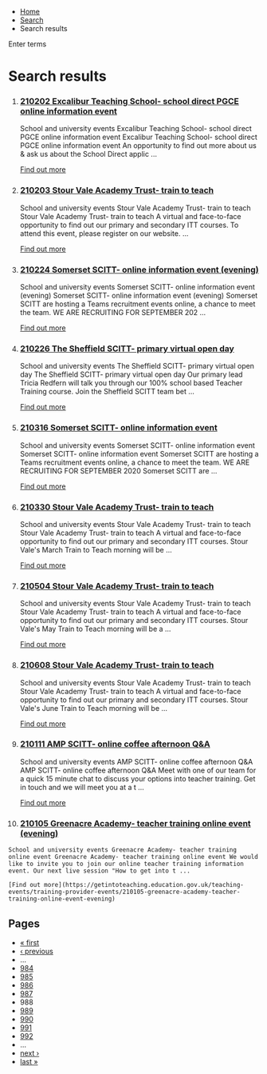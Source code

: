 *   [Home](/)
*   [Search](/search)
*   Search results

Enter terms 

Search results
==============

1.  ### [210202 Excalibur Teaching School- school direct PGCE online information event](https://getintoteaching.education.gov.uk/teaching-events/training-provider-events/210202-excalibur-teaching-school-school-direct-pgce-online-information-event)
    
    School and university events Excalibur Teaching School- school direct PGCE online information event Excalibur Teaching School- school direct PGCE online information event An opportunity to find out more about us & ask us about the School Direct applic ...
    
    [Find out more](https://getintoteaching.education.gov.uk/teaching-events/training-provider-events/210202-excalibur-teaching-school-school-direct-pgce-online-information-event)
    
2.  ### [210203 Stour Vale Academy Trust- train to teach](https://getintoteaching.education.gov.uk/teaching-events/training-provider-events/210203-stour-vale-academy-trust-train-to-teach)
    
    School and university events Stour Vale Academy Trust- train to teach Stour Vale Academy Trust- train to teach A virtual and face-to-face opportunity to find out our primary and secondary ITT courses. To attend this event, please register on our website. ...
    
    [Find out more](https://getintoteaching.education.gov.uk/teaching-events/training-provider-events/210203-stour-vale-academy-trust-train-to-teach)
    
3.  ### [210224 Somerset SCITT- online information event (evening)](https://getintoteaching.education.gov.uk/teaching-events/training-provider-events/210224-somerset-scitt-online-information-event-evening)
    
    School and university events Somerset SCITT- online information event (evening) Somerset SCITT- online information event (evening) Somerset SCITT are hosting a Teams recruitment events online, a chance to meet the team. WE ARE RECRUITING FOR SEPTEMBER 202 ...
    
    [Find out more](https://getintoteaching.education.gov.uk/teaching-events/training-provider-events/210224-somerset-scitt-online-information-event-evening)
    
4.  ### [210226 The Sheffield SCITT- primary virtual open day](https://getintoteaching.education.gov.uk/teaching-events/training-provider-events/210226-the-sheffield-scitt-primary-virtual-open-day)
    
    School and university events The Sheffield SCITT- primary virtual open day The Sheffield SCITT- primary virtual open day Our primary lead Tricia Redfern will talk you through our 100% school based Teacher Training course. Join the Sheffield SCITT team bet ...
    
    [Find out more](https://getintoteaching.education.gov.uk/teaching-events/training-provider-events/210226-the-sheffield-scitt-primary-virtual-open-day)
    
5.  ### [210316 Somerset SCITT- online information event](https://getintoteaching.education.gov.uk/teaching-events/training-provider-events/210316-somerset-scitt-online-information-event)
    
    School and university events Somerset SCITT- online information event Somerset SCITT- online information event Somerset SCITT are hosting a Teams recruitment events online, a chance to meet the team. WE ARE RECRUITING FOR SEPTEMBER 2020 Somerset SCITT are ...
    
    [Find out more](https://getintoteaching.education.gov.uk/teaching-events/training-provider-events/210316-somerset-scitt-online-information-event)
    
6.  ### [210330 Stour Vale Academy Trust- train to teach](https://getintoteaching.education.gov.uk/teaching-events/training-provider-events/210330-stour-vale-academy-trust-train-to-teach)
    
    School and university events Stour Vale Academy Trust- train to teach Stour Vale Academy Trust- train to teach A virtual and face-to-face opportunity to find out our primary and secondary ITT courses. Stour Vale's March Train to Teach morning will be ...
    
    [Find out more](https://getintoteaching.education.gov.uk/teaching-events/training-provider-events/210330-stour-vale-academy-trust-train-to-teach)
    
7.  ### [210504 Stour Vale Academy Trust- train to teach](https://getintoteaching.education.gov.uk/teaching-events/training-provider-events/210504-stour-vale-academy-trust-train-to-teach)
    
    School and university events Stour Vale Academy Trust- train to teach Stour Vale Academy Trust- train to teach A virtual and face-to-face opportunity to find out our primary and secondary ITT courses. Stour Vale's May Train to Teach morning will be a ...
    
    [Find out more](https://getintoteaching.education.gov.uk/teaching-events/training-provider-events/210504-stour-vale-academy-trust-train-to-teach)
    
8.  ### [210608 Stour Vale Academy Trust- train to teach](https://getintoteaching.education.gov.uk/teaching-events/training-provider-events/210608-stour-vale-academy-trust-train-to-teach)
    
    School and university events Stour Vale Academy Trust- train to teach Stour Vale Academy Trust- train to teach A virtual and face-to-face opportunity to find out our primary and secondary ITT courses. Stour Vale's June Train to Teach morning will be ...
    
    [Find out more](https://getintoteaching.education.gov.uk/teaching-events/training-provider-events/210608-stour-vale-academy-trust-train-to-teach)
    
9.  ### [210111 AMP SCITT- online coffee afternoon Q&A](https://getintoteaching.education.gov.uk/teaching-events/training-provider-events/210111-amp-scitt-online-coffee-afternoon-qa)
    
    School and university events AMP SCITT- online coffee afternoon Q&A AMP SCITT- online coffee afternoon Q&A Meet with one of our team for a quick 15 minute chat to discuss your options into teacher training. Get in touch and we will meet you at a t ...
    
    [Find out more](https://getintoteaching.education.gov.uk/teaching-events/training-provider-events/210111-amp-scitt-online-coffee-afternoon-qa)
    
10.  ### [210105 Greenacre Academy- teacher training online event (evening)](https://getintoteaching.education.gov.uk/teaching-events/training-provider-events/210105-greenacre-academy-teacher-training-online-event-evening)
    
    School and university events Greenacre Academy- teacher training online event Greenacre Academy- teacher training online event We would like to invite you to join our online teacher training information event. Our next live session "How to get into t ...
    
    [Find out more](https://getintoteaching.education.gov.uk/teaching-events/training-provider-events/210105-greenacre-academy-teacher-training-online-event-evening)
    

Pages
-----

*   [« first](/search/site "Go to first page")
*   [‹ previous](/search/site?page=986 "Go to previous page")
*   …
*   [984](/search/site?page=983 "Go to page 984")
*   [985](/search/site?page=984 "Go to page 985")
*   [986](/search/site?page=985 "Go to page 986")
*   [987](/search/site?page=986 "Go to page 987")
*   988
*   [989](/search/site?page=988 "Go to page 989")
*   [990](/search/site?page=989 "Go to page 990")
*   [991](/search/site?page=990 "Go to page 991")
*   [992](/search/site?page=991 "Go to page 992")
*   …
*   [next ›](/search/site?page=988 "Go to next page")
*   [last »](/search/site?page=1032 "Go to last page")